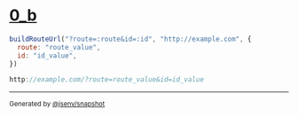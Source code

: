 # [0_b](../../route_url_build.test.mjs#L11)

```js
buildRouteUrl("?route=:route&id=:id", "http://example.com", {
  route: "route_value",
  id: "id_value",
})
```

```js
http://example.com/?route=route_value&id=id_value
```

---

<sub>
  Generated by <a href="https://github.com/jsenv/core/tree/main/packages/independent/snapshot">@jsenv/snapshot</a>
</sub>
